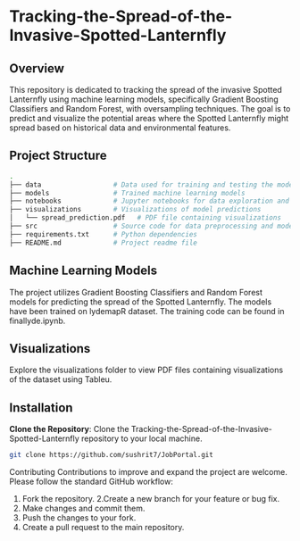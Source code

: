 # Tracking-the-Spread-of-the-Invasive-Spotted-Lanternfly


## Overview

This repository is dedicated to tracking the spread of the invasive Spotted Lanternfly using machine learning models, specifically Gradient Boosting Classifiers and Random Forest, with oversampling techniques. The goal is to predict and visualize the potential areas where the Spotted Lanternfly might spread based on historical data and environmental features.

## Project Structure

```bash
.
├── data                  # Data used for training and testing the models
├── models                # Trained machine learning models
├── notebooks             # Jupyter notebooks for data exploration and model training
├── visualizations        # Visualizations of model predictions
│   └── spread_prediction.pdf   # PDF file containing visualizations
├── src                   # Source code for data preprocessing and model training
├── requirements.txt      # Python dependencies
├── README.md             # Project readme file

```
## Machine Learning Models
The project utilizes Gradient Boosting Classifiers and Random Forest models for predicting the spread of the Spotted Lanternfly. The models have been trained on lydemapR dataset. The training code can be found in finallyde.ipynb.

## Visualizations
Explore the visualizations folder to view PDF files containing visualizations of the dataset using Tableu.

## Installation

 **Clone the Repository**: Clone the Tracking-the-Spread-of-the-Invasive-Spotted-Lanternfly repository to your local machine.

   ```bash
   git clone https://github.com/sushrit7/JobPortal.git
   ```
Contributing
Contributions to improve and expand the project are welcome. Please follow the standard GitHub workflow:

1. Fork the repository.
2.Create a new branch for your feature or bug fix.
3. Make changes and commit them.
4. Push the changes to your fork.
5. Create a pull request to the main repository.
